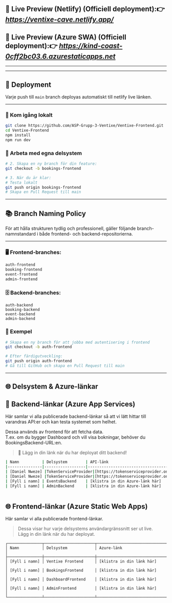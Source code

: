## 🚀 Live Preview (Netlify) (Officiell deployment):👉 ***https://ventixe-cave.netlify.app/***
## 🚀 Live Preview (Azure SWA) (Officiell deployment):👉 ***https://kind-coast-0cff2bc03.6.azurestaticapps.net*** 
---


---
## 🚀 Deployment

Varje push till `main` branch deployas automatiskt till netlify live länken.

---
### 🧪 Kom igång lokalt
```bash
git clone https://github.com/ASP-Grupp-3-Ventixe/Ventixe-Frontend.git
cd Ventixe-Frontend
npm install
npm run dev
```
### 🌿 Arbeta med egna delsystem
```bash
# 2. Skapa en ny branch för din feature:
git checkout -b bookings-frontend

# 3. När du är klar:
# Testa lokalt
git push origin bookings-frontend
# Skapa en Pull Request till main
```
---
## 📚 Branch Naming Policy

För att hålla strukturen tydlig och professionell, gäller följande branch-namnstandard i både frontend- och backend-repositorierna.

---

### 🖥️ Frontend-branches:

```bash
auth-frontend
booking-frontend
event-frontend
admin-frontend
```
### 🗄️ Backend-branches:
```
auth-backend
booking-backend
event-backend
admin-backend
```
### 🧪 Exempel
```bash
# Skapa en ny branch för att jobba med autentisering i frontend
git checkout -b auth-frontend

# Efter färdigutveckling:
git push origin auth-frontend
# Gå till GitHub och skapa en Pull Request till main
```

---
## 🌐 Delsystem & Azure-länkar

## 🔧 Backend-länkar (Azure App Services)

Här samlar vi alla publicerade backend-länkar så att vi lätt hittar till varandras API:er och kan testa systemet som helhet.

Dessa används av frontend för att fetcha data.  
T.ex. om du bygger Dashboard och vill visa bokningar, behöver du BookingsBackend-URL:en.

> 🔁 Lägg in din länk när du har deployat ditt backend!

```bash
| Namn          | Delsystem        | API-länk                                | GitHub-repo-länk                                |
|---------------|------------------|--------------------------------------------|--------------------------------------------------|
| [Daniel Nweze] |TokenServiceProvider|[https://tokenserviceprovider.onrender.com/ValidateToken]|[https://github.com/Daniel-Nweze/TokenServiceProvider.git]|
| [Daniel Nweze] |TokenServiceProvider|[https://tokenserviceprovider.onrender.com/Auth/token]| [https://github.com/Daniel-Nweze/TokenServiceProvider.git]|
| [Fyll i namn] | EventsBackend    | [klistra in din Azure-länk här]            | [klistra in din GitHub-länk här]                 |
| [Fyll i namn] | AdminBackend     | [klistra in din Azure-länk här]            | [klistra in din GitHub-länk här]                 |



```
## 🌐 Frontend-länkar (Azure Static Web Apps)
 Här samlar vi alla publicerade frontend-länkar.  
> Dessa visar hur varje delsystems användargränssnitt ser ut live.  
> Lägg in din länk när du har deployat.

```
┌───────────────┬──────────────────────┬──────────────────────────────────────────────────────────────┐
│ Namn          │ Delsystem            │ Azure-länk                                                   │
├───────────────┼──────────────────────┼──────────────────────────────────────────────────────────────┤
│ [Fyll i namn] │ Ventixe Frontend     │ [klistra in din länk här]                                    │
│ [Fyll i namn] │ BookingsFrontend     │ [klistra in din länk här]                                    │
│ [Fyll i namn] │ DashboardFrontend    │ [klistra in din länk här]                                    │
│ [Fyll i namn] │ AdminFrontend        │ [klistra in din länk här]                                    │
└───────────────┴──────────────────────┴──────────────────────────────────────────────────────────────┘

